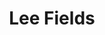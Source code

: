 ---
title: "Lee Fields"
summary: "Elmer Lee Fields is an American soul singer, sometimes nicknamed \"Little JB\" for his physical and vocal resemblance with James Brown. He has worked with Kool and the Gang, Hip Huggers, O.V. Wright, Darrell Banks, and Little Royal. Fields has also worked with musicians such as B.B. King, Clarence Carter, Dr. John, Tyrone Davis, Johnny Taylor, Denise LaSalle, Bobby Blue Bland, Betty Wright, The Manhattans, Little Milton and Bobby Womack. He recorded his first single in 1969 and is still active. His recent work is with The Expressions, including the albums Faithful Man , Special Night , and It Rains Love .
In 2014, he provided additional vocals for the James Brown biographical movie, Get On Up."
slug: "lee-fields"
image: "lee-fields.jpg"
apple_music_artist_url: "https://music.apple.com/gb/artist/lee-fields/54267877"
wikipedia_url: "https://en.wikipedia.org/wiki/Lee_Fields"
---